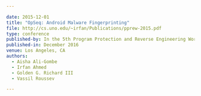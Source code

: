 ```yaml
---

date: 2015-12-01
title: "OpSeq: Android Malware Fingerprinting"
file: http://cs.uno.edu/~irfan/Publications/pprew-2015.pdf
type: conference
published-by: In the 5th Program Protection and Reverse Engineering Workshop (PPREW'15) In conjunction with 31st Annual Computer Security Applications Conference (ACSAC'15)
published-in: December 2016
venue: Los Angeles, CA
authors:
  - Aisha Ali-Gombe
  - Irfan Ahmed
  - Golden G. Richard III
  - Vassil Roussev

---
```

